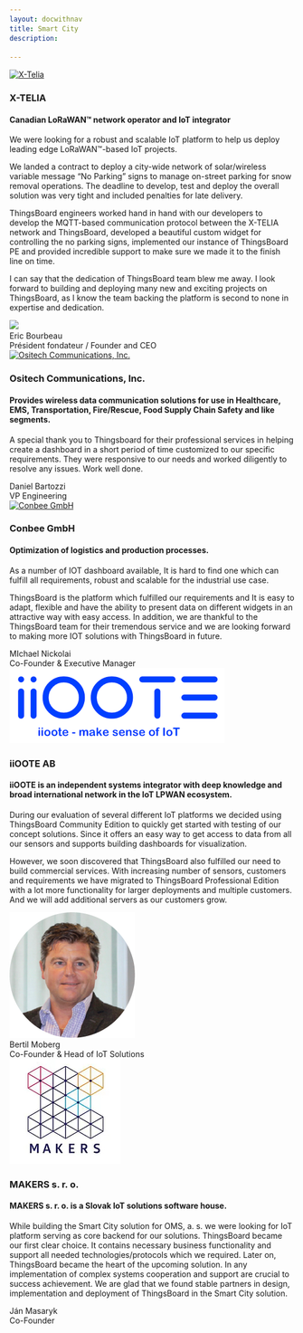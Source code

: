 ```yaml
---
layout: docwithnav
title: Smart City
description: 

---
```


<div class="customer-block">
    <a href="https://x-telia.com/">
        <div class="customer-logo">
            <img width="" src="/images/customers/x-telia.png" alt="X-Telia">
        </div>
    </a>
    <div class="customer-content">
        <h3 id="x-telia">
            X-TELIA 
        </h3>
        <h4>
            Canadian LoRaWAN™ network operator and IoT integrator
        </h4>    
        <p>
        We were looking for a robust and scalable IoT platform to help us deploy leading edge LoRaWAN™-based IoT projects.
        </p> 
        <p>
        We landed a contract to deploy a city-wide network of solar/wireless variable message “No Parking” signs to manage on-street parking for snow removal operations.  The deadline to develop, test and deploy the overall solution was very tight and included penalties for late delivery.
        </p> 
        <p>
        ThingsBoard engineers worked hand in hand with our developers to develop the MQTT-based communication protocol between the X-TELIA network and ThingsBoard, developed a beautiful custom widget for controlling the no parking signs, implemented our instance of ThingsBoard PE and provided incredible support to make sure we made it to the finish line on time.
        </p> 
        <p>
        I can say that the dedication of ThingsBoard team blew me away. I look forward to building and deploying many new and exciting projects on ThingsBoard, as I know the team backing the platform is second to none in expertise and dedication.
        </p>
        <div class="person-logo-container">
            <img class="person-logo" src="/images/customers/x-telia-person.jpg"/>
            <div class="person-title">
                Eric Bourbeau <br/>
                Président fondateur / Founder and CEO
            </div>
        </div>
    </div>
</div>


<div class="customer-block">
    <a href="https://www.ositech.com/">
        <div class="customer-logo">
            <img width="" src="/images/customers/ositech.png" alt="Ositech Communications, Inc.">
        </div>
    </a>
    <div class="customer-content">
        <h3 id="ositech">
            Ositech Communications, Inc.
        </h3>
        <h4>
            Provides wireless data communication solutions for use in Healthcare, EMS, Transportation, Fire/Rescue, Food Supply Chain Safety and like segments.
        </h4>  
        <p>
        A special thank you to Thingsboard for their professional services in helping create a dashboard in a short period of time customized to our specific requirements. They were responsive to our needs and worked diligently to resolve any issues. Work well done. 
        </p> 
        <div class="person-logo-container">
            <div class="person-title">
                Daniel Bartozzi <br/>
                VP Engineering
            </div>
        </div>
    </div>
</div>

<div class="customer-block">
    <a href="https://www.conbee.eu/">
        <div class="customer-logo">
            <img width="" src="/images/customers/conbee.svg" alt="Conbee GmbH">
        </div>
    </a>
    <div class="customer-content">
        <h3 id="conbee">
            Conbee GmbH
        </h3>
        <h4>
            Optimization of logistics and production processes.
        </h4>  
        <p>
            As a number of IOT dashboard available, It is hard to find one which can fulfill all requirements, robust and scalable for the industrial use case.  
        </p>
        <p>
            ThingsBoard is the platform which fulfilled our requirements and It is easy to adapt, flexible and have the ability to present data on different widgets in an attractive way with easy access. In addition, we are thankful to the ThingsBoard team for their tremendous service and we are looking forward to making more IOT solutions with ThingsBoard in future.
        </p> 
        <div class="person-logo-container">
            <div class="person-title">
                MIchael Nickolai <br/>
                Co-Founder & Executive Manager
            </div>
        </div>
    </div>
</div>

<div class="customer-block">
    <a href="https://www.iioote.com/">
        <div class="customer-logo">
            <img width="" src="/images/customers/iioote.png" alt="iiOOTE AB">
        </div>
    </a>
    <div class="customer-content">
        <h3 id="iioote">
            iiOOTE AB
        </h3>
        <h4>
            iiOOTE is an independent systems integrator with deep knowledge and broad international network in the IoT LPWAN ecosystem. 
        </h4>  
        <p>
           During our evaluation of several different IoT platforms we decided using ThingsBoard Community Edition to quickly get started with testing of our concept solutions. Since it offers an easy way to get access to data from all our sensors and supports building dashboards for visualization.  
        </p>
        <p>
           However, we soon discovered that ThingsBoard also fulfilled our need to build commercial services. With increasing number of sensors, customers and requirements we have migrated to ThingsBoard Professional Edition with a lot more functionality for larger deployments and multiple customers. And we will add additional servers as our customers grow.
        </p> 
        <div class="person-logo-container">
        <img class="person-logo" src="/images/customers/bertil.png"/>
            <div class="person-title">
                Bertil Moberg  <br/>
                Co-Founder & Head of IoT Solutions
            </div>
        </div>
    </div>
</div>

<div class="customer-block">
    <a href="https://www.makers.sk/">
        <div class="customer-logo">
            <img width="" src="/images/customers/makerssro.jpg" alt="Makers s. r. o.">
        </div>
    </a>
    <div class="customer-content">
        <h3 id="makers">
            MAKERS s. r. o.
        </h3>
        <h4>
           MAKERS s. r. o. is a Slovak IoT solutions software house.  
        </h4>  
        <p>
           While building the Smart City solution for OMS, a. s. we were looking for IoT platform serving as core backend for our solutions. ThingsBoard became our first clear choice. It contains necessary business functionality and support all needed technologies/protocols which we required. Later on, ThingsBoard became the heart of the upcoming solution. In any implementation of complex systems cooperation and support are crucial to success achievement. We are glad that we found stable partners in design, implementation and deployment of ThingsBoard in the Smart City solution.  
        </p> 
        <div class="person-logo-container">
            <div class="person-title">
                Ján Masaryk  <br/>
                Co-Founder 
            </div>
        </div>
    </div>
</div>